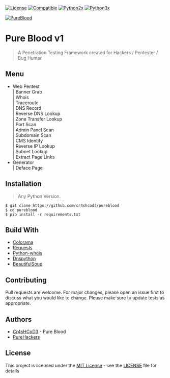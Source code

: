 [![License](https://img.shields.io/badge/Licenese-MIT-blue.svg?longCache=true&style=flat)](https://github.com/cr4shcod3/pureblood/blob/master/LICENSE) [![Compatible](https://img.shields.io/badge/Compatible%20On-Any-yellowgreen.svg?longCache=true&style=flat)](https://en.wikipedia.org/wiki/Operating_system) [![Python2x](https://img.shields.io/badge/Python-2x-brightgreen.svg?longCache=true&style=flat)](https://www.python.org/downloads) [![Python3x](https://img.shields.io/badge/Python-3x-brightgreen.svg?longCache=true&style=flat)](https://www.python.org/downloads)

[![PureBlood](https://raw.githubusercontent.com/cr4shcod3/pureblood/master/imgs/banner.jpg)](https://www.facebook.com/cr4shcod3.py)

# Pure Blood v1

> A Penetration Testing Framework created for Hackers / Pentester / Bug Hunter

## Menu
* Web Pentest <br>
 | Banner Grab <br>
 | Whois <br>
 | Traceroute <br>
 | DNS Record <br>
 | Reverse DNS Lookup <br>
 | Zone Transfer Lookup <br>
 | Port Scan <br>
 | Admin Panel Scan <br>
 | Subdomain Scan <br>
 | CMS Identify <br>
 | Reverse IP Lookup <br>
 | Subnet Lookup <br>
 | Extract Page Links
* Generator <br>
 | Deface Page

## Installation

> Any Python Version.

```
$ git clone https://github.com/cr4shcod3/pureblood
$ cd pureblood
$ pip install -r requirements.txt
```


## Build With
* [Colorama](https://pypi.org/project/colorama)
* [Requests](https://github.com/requests/requests)
* [Python-whois](https://pypi.org/project/python-whois)
* [Dnspython](http://www.dnspython.org)
* [BeautifulSoup](https://www.crummy.com/software/BeautifulSoup)

## Contributing
Pull requests are welcome. For major changes, please open an issue first to discuss what you would like to change.
Please make sure to update tests as appropriate.

## Authors
* [Cr4sHCoD3](https://www.facebook.com/cr4shcod3.py) - Pure Blood
* [PureHackers](https://www.facebook.com/PureHackers.Sec)

## License
This project is licensed under the [MIT License](https://choosealicense.com/licenses/mit) - see the [LICENSE](https://github.com/cr4shcod3/pureblood/blob/master/LICENSE) file for details
